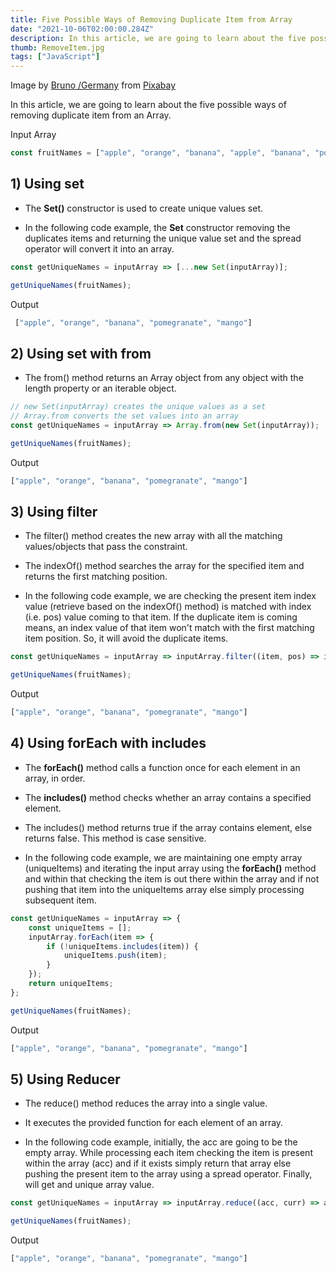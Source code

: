 ```yaml
---
title: Five Possible Ways of Removing Duplicate Item from Array
date: "2021-10-06T02:00:00.284Z"
description: In this article, we are going to learn about the five possible ways of removing duplicate item from an Array...
thumb: RemoveItem.jpg
tags: ["JavaScript"]
---
```

<div class="photo-details">Image by <a href="https://pixabay.com/users/bru-no-1161770/?utm_source=link-attribution&amp;utm_medium=referral&amp;utm_campaign=image&amp;utm_content=3114364">Bruno /Germany</a> from <a href="https://pixabay.com/?utm_source=link-attribution&amp;utm_medium=referral&amp;utm_campaign=image&amp;utm_content=3114364">Pixabay</a></div>

In this article, we are going to learn about the five possible ways of removing duplicate item from an Array.

Input Array

```js
const fruitNames = ["apple", "orange", "banana", "apple", "banana", "pomegranate", "mango"];
```

## 1) Using set

* The <b>Set()</b> constructor is used to create unique values set.

* In the following code example, the <b>Set</b> constructor removing the duplicates items and returning the unique value set and the spread operator will convert it into an array.

```js
const getUniqueNames = inputArray => [...new Set(inputArray)];

getUniqueNames(fruitNames);
```
Output

```js
 ["apple", "orange", "banana", "pomegranate", "mango"]
```

## 2) Using set with from

* The from() method returns an Array object from any object with the length property or an iterable object.

```js
// new Set(inputArray) creates the unique values as a set
// Array.from converts the set values into an array
const getUniqueNames = inputArray => Array.from(new Set(inputArray));

getUniqueNames(fruitNames);
```

Output

```js
["apple", "orange", "banana", "pomegranate", "mango"]
```

## 3) Using filter

* The filter() method creates the new array with all the matching values/objects that pass the constraint.

* The indexOf() method searches the array for the specified item and returns the first matching position.

* In the following code example, we are checking the present item index value (retrieve based on the indexOf() method) is matched with index (i.e. pos) value coming to that item.  If the duplicate item is coming means, an index value of that item won't match with the first matching item position. So, it will avoid the duplicate items.

```js
const getUniqueNames = inputArray => inputArray.filter((item, pos) => inputArray.indexOf(item) === pos);

getUniqueNames(fruitNames);
```
Output

```js
["apple", "orange", "banana", "pomegranate", "mango"]
```

## 4) Using forEach with includes

* The <b>forEach()</b> method calls a function once for each element  in an array, in order.

* The <b>includes()</b> method checks whether an array contains a specified element.

* The includes() method returns true if the array contains element, else returns false. This method is case sensitive.

* In the following code example, we are maintaining one empty array (uniqueItems) and iterating the input array using the <b>forEach()</b> method and within that checking the item is out there within the array and if not pushing that item into the uniqueItems array else simply processing subsequent item.

```js
const getUniqueNames = inputArray => {
    const uniqueItems = [];
    inputArray.forEach(item => {
        if (!uniqueItems.includes(item)) {
            uniqueItems.push(item);
        }
    });
    return uniqueItems;
};

getUniqueNames(fruitNames);
```

Output
```js
["apple", "orange", "banana", "pomegranate", "mango"]
```

## 5) Using Reducer

* The reduce() method reduces the array into a single value.

* It executes the provided function for each element of an array.

* In the following code example, initially, the acc are going to be the empty array. While processing each item checking the item is present within the array (acc) and if it exists simply return that array else pushing the present item to the array using a spread operator. Finally, will get and unique array value.

```js
const getUniqueNames = inputArray => inputArray.reduce((acc, curr) => acc.includes(curr) ? acc : [...acc, curr], []);

getUniqueNames(fruitNames);
```

Output
```js
["apple", "orange", "banana", "pomegranate", "mango"]
```
